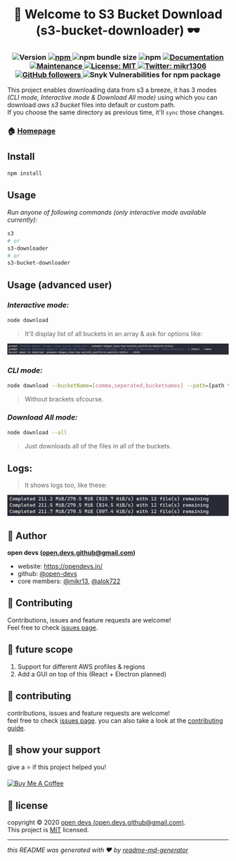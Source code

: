 <h1 align="center">👋 Welcome to S3 Bucket Download (s3-bucket-downloader) 🕶</h1>
<h3 align="center">
  <img alt="Version" src="https://img.shields.io/github/package-json/v/open-devs/s3-bucket-download" />
  <a href="https://www.npmjs.com/package/s3-bucket-downloader" target="_blank">
    <img alt="npm" src="https://img.shields.io/npm/v/s3-bucket-downloader">
  </a>
    <img alt="npm bundle size" src="https://img.shields.io/bundlephobia/minzip/s3-bucket-downloader">
  <img alt="npm" src="https://img.shields.io/npm/dm/s3-bucket-downloader">
  <a href="https://github.com/MiKr13/S3-Bucket-Download/#README" target="_blank">
    <img alt="Documentation" src="https://img.shields.io/badge/documentation-yes-brightgreen.svg" />
  </a>
  <a href="https://github.com/open-devs/s3-bucket-download/graphs/commit-activity" target="_blank">
    <img alt="Maintenance" src="https://img.shields.io/badge/Maintained-yes-blue.svg" />
  </a>
  <a href="#" target="_blank">
    <img alt="License: MIT" src="https://img.shields.io/badge/License-MIT-yellow.svg" />
  </a>
  <a href="https://twitter.com/mikr1306" target="_blank">
    <img alt="Twitter: mikr1306" src="https://img.shields.io/twitter/follow/mikr1306.svg?style=social" />
  </a>
  <a href="https://github.com/mikr13" target="_blank">
    <img alt="GitHub followers" src="https://img.shields.io/github/followers/mikr13?style=social">
  </a>
  <img alt="Snyk Vulnerabilities for npm package" src="https://img.shields.io/snyk/vulnerabilities/npm/s3-bucket-downloader">
</h3>

This project enables downloading data from s3 a breeze, it has 3 modes _(CLI mode, Interactive mode & Download All mode)_ using which you can download _aws s3 bucket_ files into default or custom path.<br/>
If you choose the same directory as previous time, it'll `sync` those changes.

### 🏠 [Homepage](https://github.com/MiKr13/S3-Bucket-Download/#README)

<!--### ✨ [Demo](https://github.com/MiKr13/S3-Bucket-Download/#README) -->

## Install

```sh
npm install
```

## Usage

_Run anyone of following commands (only interactive mode available currently):_

```sh
s3
# or
s3-downloader
# or
s3-bucket-downloader
```

## Usage (advanced user)

### _Interactive mode:_

```sh
node download
```

> It'll display list of all buckets in an array & ask for options like:

![Interactive mode options](.screenshots/interactive-mode.png)

### _CLI mode:_

```sh
node download --bucketName=[comma,seperated,bucketnames] --path=[path to save to for ex: ../data]
```

> Without brackets ofcourse.

### _Download All mode:_

```sh
node download --all
```

> Just downloads all of the files in all of the buckets.

## Logs:

>It shows logs too, like these:

![Interactive mode options](.screenshots/logs.png)

## 🕺 Author

**open devs (open.devs.github@gmail.com)**

* website: https://opendevs.in/
* github: [@open-devs](https://github.com/open-devs)
* core members: [@mikr13](https://github.com/mikr13), [@alok722](https://github.com/alok722)

## 🤝 Contributing

Contributions, issues and feature requests are welcome!<br />Feel free to check [issues page](https://github.com/MiKr13/S3-Bucket-Download/issues).

## 🚀 future scope

1. Support for different AWS profiles & regions
2. Add a GUI on top of this (React + Electron planned)

## 🤝 contributing

contributions, issues and feature requests are welcome!<br />feel free to check [issues page](https://github.com/open-devs/s3-bucket-download/issues). you can also take a look at the [contributing guide](https://github.com/open-devs/s3-bucket-download/blob/master/CONTRIBUTING.md).

## 🙌 show your support

give a ⭐️ if this project helped you!

<a href="https://www.buymeacoffee.com/opendevs" target="_blank"><img src="https://cdn.buymeacoffee.com/buttons/default-orange.png" alt="Buy Me A Coffee" height="41" width="174"></a>

## 📝 license

copyright © 2020 [open devs (open.devs.github@gmail.com)](https://github.com/open-devs).<br />
This project is [MIT](https://github.com/open-devs/s3-bucket-download/blob/master/LICENSE) licensed.

***
_this README was generated with ❤️ by [readme-md-generator](https://github.com/kefranabg/readme-md-generator)_
